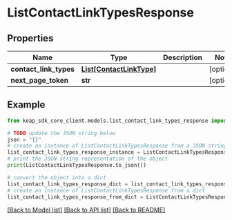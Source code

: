 # ListContactLinkTypesResponse


## Properties

Name | Type | Description | Notes
------------ | ------------- | ------------- | -------------
**contact_link_types** | [**List[ContactLinkType]**](ContactLinkType.md) |  | [optional] 
**next_page_token** | **str** |  | [optional] 

## Example

```python
from keap_sdk_core_client.models.list_contact_link_types_response import ListContactLinkTypesResponse

# TODO update the JSON string below
json = "{}"
# create an instance of ListContactLinkTypesResponse from a JSON string
list_contact_link_types_response_instance = ListContactLinkTypesResponse.from_json(json)
# print the JSON string representation of the object
print(ListContactLinkTypesResponse.to_json())

# convert the object into a dict
list_contact_link_types_response_dict = list_contact_link_types_response_instance.to_dict()
# create an instance of ListContactLinkTypesResponse from a dict
list_contact_link_types_response_from_dict = ListContactLinkTypesResponse.from_dict(list_contact_link_types_response_dict)
```
[[Back to Model list]](../README.md#documentation-for-models) [[Back to API list]](../README.md#documentation-for-api-endpoints) [[Back to README]](../README.md)


